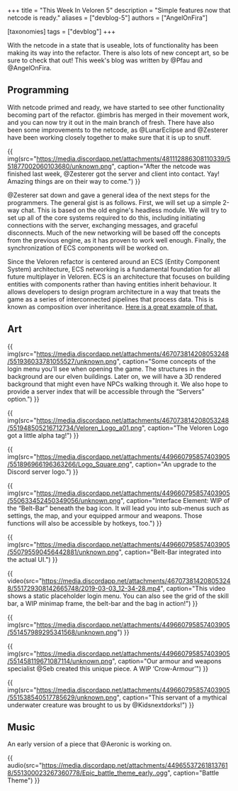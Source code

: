 +++
title = "This Week In Veloren 5"
description = "Simple features now that netcode is ready."
aliases = ["devblog-5"]
authors = ["AngelOnFira"]

[taxonomies]
tags = ["devblog"]
+++

With the netcode in a state that is useable, lots of functionality has been making its way into the refactor. There is also lots of new concept art, so be sure to check that out! This week's blog was written by @Pfau and @AngelOnFira.

## Programming

With netcode primed and ready, we have started to see other functionality becoming part of the refactor. @imbris has merged in their movement work, and you can now try it out in the main branch of fresh. There have also been some improvements to the netcode, as @LunarEclipse and @Zesterer have been working closely together to make sure that it is up to snuff.

{{ img(src="https://media.discordapp.net/attachments/481112886308110339/551877002060103680/unknown.png", caption="After the netcode was finished last week, @Zesterer got the server and client into contact. Yay! Amazing things are on their way to come.") }}

@Zesterer sat down and gave a general idea of the next steps for the programmers. The general gist is as follows. First, we will set up a simple 2-way chat. This is based on the old engine's headless module. We will try to set up all of the core systems required to do this, including initiating connections with the server, exchanging messages, and graceful disconnects. Much of the new networking will be based off the concepts from the previous engine, as it has proven to work well enough. Finally, the synchronization of ECS components will be worked on.

Since the Veloren refactor is centered around an ECS (Entity Component System) architecture, ECS networking is a fundamental foundation for all future multiplayer in Veloren. ECS is an architecture that focuses on building entities with components rather than having entities inherit behaviour. It allows developers to design program architecture in a way that treats the game as a series of interconnected pipelines that process data. This is known as composition over inheritance. [Here is a great example of that.](https://www.youtube.com/watch?v=wfMtDGfHWpA)

## Art

{{ img(src="https://media.discordapp.net/attachments/467073814208053248/551936033781055527/unknown.png", caption="Some concepts of the login menu you’ll see when opening the game. The structures in the background are our elven buildings. Later on, we will have a 3D rendered background that might even have NPCs walking through it. We also hope to provide a server index that will be accessible through the “Servers” option.") }}

{{ img(src="https://media.discordapp.net/attachments/467073814208053248/551948505216712734/Veloren_Logo_a01.png", caption="The Veloren Logo got a little alpha tag!") }}

{{ img(src="https://media.discordapp.net/attachments/449660795857403905/551896966196363266/Logo_Square.png", caption="An upgrade to the Discord server logo.") }}

{{ img(src="https://media.discordapp.net/attachments/449660795857403905/550633452450349056/unknown.png", caption="Interface Element: WIP of the “Belt-Bar” beneath the bag icon. It will lead you into sub-menus such as settings, the map, and your equipped armour and weapons. Those functions will also be accessible by hotkeys, too.") }}

{{ img(src="https://media.discordapp.net/attachments/449660795857403905/550795590456442881/unknown.png", caption="Belt-Bar integrated into the actual UI.") }}

{{ video(src="https://media.discordapp.net/attachments/467073814208053248/551729308142665748/2019-03-03_12-34-28.mp4", caption="This video shows a static placeholder login menu. You can also see the grid of the skill bar, a WIP minimap frame, the belt-bar and the bag in action!") }}

{{ img(src="https://media.discordapp.net/attachments/449660795857403905/551457989295341568/unknown.png") }}

{{ img(src="https://media.discordapp.net/attachments/449660795857403905/551458119671087114/unknown.png", caption="Our armour and weapons specialist @Seb created this unique piece. A WIP ‘Crow-Armour’") }}

{{ img(src="https://media.discordapp.net/attachments/449660795857403905/551538540517785629/unknown.png", caption="This servant of a mythical underwater creature was brought to us by @Kidsnextdorks!") }}

## Music

An early version of a piece that @Aeronic is working on.

{{ audio(src="https://media.discordapp.net/attachments/449655372618137618/551300023267360778/Epic_battle_theme_early..ogg", caption="Battle Theme") }}

